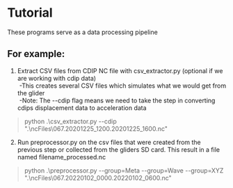 # Tutorial

These programs serve as a data processing pipeline
## For example:
1) Extract CSV files from CDIP NC file with csv_extractor.py (optional if we are working with cdip data)<br /> 
&nbsp;-This creates several CSV files which simulates what we would get from the glider<br /> 
&nbsp;-Note: The --cdip flag means we need to take the step in converting cdips displacement data to acceleration data<br /> 
> python .\csv_extractor.py --cdip ".\ncFiles\067.20201225_1200.20201225_1600.nc"

2) Run preprocessor.py on the csv files that were created from the previous step or collected from the gliders SD card. This result in a file named filename_processed.nc<br /> 
>python .\preprocessor.py --group=Meta --group=Wave --group=XYZ ".\ncFiles\067.20220102_0000.20220102_0600.nc"  